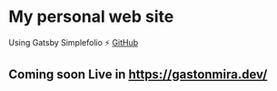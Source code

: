 # My personal web site

Using Gatsby Simplefolio ⚡️ [GitHub](https://github.com/cobidev/gatsby-simplefolio)

## Coming soon Live in https://gastonmira.dev/